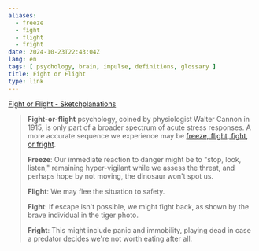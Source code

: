 ```yaml
---
aliases:
  - freeze
  - fight
  - flight
  - fright
date: 2024-10-23T22:43:04Z
lang: en
tags: [ psychology, brain, impulse, definitions, glossary ]
title: Fight or Flight
type: link
---
```


[Fight or Flight - Sketchplanations](https://sketchplanations.com/fight-or-flight)

> **Fight-or-flight** psychology, coined by physiologist Walter Cannon in 1915, is only part of a broader spectrum of acute stress responses. A more accurate sequence we experience may be [freeze, flight, fight, or fright](https://www.sciencedirect.com/science/article/pii/S0033318204701619).
>
> **Freeze**: Our immediate reaction to danger might be to "stop, look, listen," remaining hyper-vigilant while we assess the threat, and perhaps hope by not moving, the dinosaur won't spot us.
>
> **Flight**: We may flee the situation to safety.
>
> **Fight**: If escape isn't possible, we might fight back, as shown by the brave individual in the tiger photo.
>
> **Fright**: This might include panic and immobility, playing dead in case a predator decides we're not worth eating after all.
